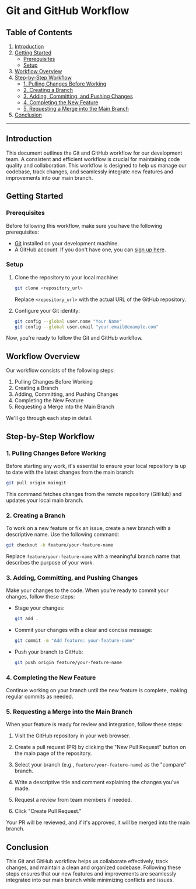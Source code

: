# Git and GitHub Workflow

## Table of Contents

1. [Introduction](#introduction)
2. [Getting Started](#getting-started)
   - [Prerequisites](#prerequisites)
   - [Setup](#setup)
3. [Workflow Overview](#workflow-overview)
4. [Step-by-Step Workflow](#step-by-step-workflow)
   - [1. Pulling Changes Before Working](#1-pulling-changes-before-working)
   - [2. Creating a Branch](#2-creating-a-branch)
   - [3. Adding, Committing, and Pushing Changes](#3-adding-committing-and-pushing-changes)
   - [4. Completing the New Feature](#4-completing-the-new-feature)
   - [5. Requesting a Merge into the Main Branch](#5-requesting-a-merge-into-the-main-branch)
5. [Conclusion](#conclusion)

---

## Introduction

This document outlines the Git and GitHub workflow for our development team. A consistent and efficient workflow is crucial for maintaining code quality and collaboration. This workflow is designed to help us manage our codebase, track changes, and seamlessly integrate new features and improvements into our main branch.

## Getting Started

### Prerequisites

Before following this workflow, make sure you have the following prerequisites:

- [Git](https://git-scm.com/) installed on your development machine.
- A GitHub account. If you don't have one, you can [sign up here](https://github.com/join).

### Setup

1. Clone the repository to your local machine:

   ```bash
   git clone <repository_url>
   ```

   Replace `<repository_url>` with the actual URL of the GitHub repository.

2. Configure your Git identity:
   ```bash
   git config --global user.name "Your Name"
   git config --global user.email "your.email@example.com"
   ```

Now, you're ready to follow the Git and GitHub workflow.

## Workflow Overview

Our workflow consists of the following steps:

1. Pulling Changes Before Working
2. Creating a Branch
3. Adding, Committing, and Pushing Changes
4. Completing the New Feature
5. Requesting a Merge into the Main Branch

We'll go through each step in detail.

## Step-by-Step Workflow

### 1. Pulling Changes Before Working

Before starting any work, it's essential to ensure your local repository is up to date with the latest changes from the main branch:

```bash
git pull origin maingit
```

This command fetches changes from the remote repository (GitHub) and updates your local main branch.

### 2. Creating a Branch

To work on a new feature or fix an issue, create a new branch with a descriptive name. Use the following command:

```bash
git checkout -b feature/your-feature-name
```

Replace `feature/your-feature-name` with a meaningful branch name that describes the purpose of your work.

### 3. Adding, Committing, and Pushing Changes

Make your changes to the code. When you're ready to commit your changes, follow these steps:

- Stage your changes:

  ```bash
  git add .
  ```

- Commit your changes with a clear and concise message:

  ```bash
  git commit -m "Add feature: your-feature-name"
  ```

- Push your branch to GitHub:
  ```bash
  git push origin feature/your-feature-name
  ```

### 4. Completing the New Feature

Continue working on your branch until the new feature is complete, making regular commits as needed.

### 5. Requesting a Merge into the Main Branch

When your feature is ready for review and integration, follow these steps:

1. Visit the GitHub repository in your web browser.

2. Create a pull request (PR) by clicking the "New Pull Request" button on the main page of the repository.

3. Select your branch (e.g., `feature/your-feature-name`) as the "compare" branch.

4. Write a descriptive title and comment explaining the changes you've made.

5. Request a review from team members if needed.

6. Click "Create Pull Request."

Your PR will be reviewed, and if it's approved, it will be merged into the main branch.

## Conclusion

This Git and GitHub workflow helps us collaborate effectively, track changes, and maintain a clean and organized codebase. Following these steps ensures that our new features and improvements are seamlessly integrated into our main branch while minimizing conflicts and issues.
